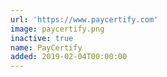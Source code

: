 ```yaml
---
url: 'https://www.paycertify.com'
image: paycertify.png
inactive: true
name: PayCertify
added: 2019-02-04T00:00:00
---
```

